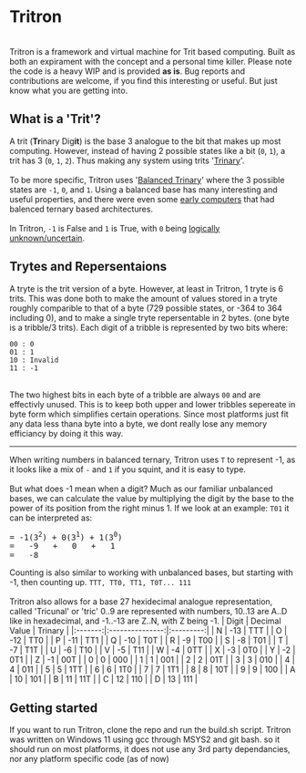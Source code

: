 # Tritron
<br>
Tritron is a framework and virtual machine for Trit based computing. Built as both an expirament with the concept and a personal time killer. Please note the code is a heavy WIP and is provided <b>as is</b>. Bug reports and contributions are welcome, if you find this interesting or useful. But just know what you are getting into.

## What is a 'Trit'?
A trit (<b>Tr</b>inary Dig<b>it</b>) is the base 3 analogue to the bit that makes up most computing. However, instead of having 2 possible states like a bit (`0`, `1`), a trit has 3 (`0`, `1`, `2`). Thus making any system using trits '[Trinary](https://en.wikipedia.org/wiki/Ternary_numeral_system)'.
<br><br>
To be more specific, Tritron uses '[Balanced Trinary](https://en.wikipedia.org/wiki/Balanced_ternary)' where the 3 possible states are `-1`, `0`, and `1`. Using a balanced base has many interesting and useful properties, and there were even some [early computers](https://en.wikipedia.org/wiki/Setun) that had balenced ternary based architectures.
<br><br>
In Tritron, `-1` is False and `1` is True, with `0` being [logically unknown/uncertain](https://en.wikipedia.org/wiki/Three-valued_logic).

## Trytes and Repersentaions
A tryte is the trit version of a byte. However, at least in Tritron, 1 tryte is 6 trits. This was done both to make the amount of values stored in a tryte roughly comparible to that of a byte (729 possible states, or -364 to 364 including 0), and to make a single tryte repersentable in 2 bytes. (one byte is a tribble/3 trits). Each digit of a tribble is represented by two bits where:<br>
```
00 : 0
01 : 1
10 : Invalid
11 : -1
```
<br>The two highest bits in each byte of a tribble are always `00` and are effectivly unused. This is to keep both upper and lower tribbles sepereate in byte form which simplifies certain operations. Since most platforms just fit any data less thana byte into a byte, we dont really lose any memory efficiancy by doing it this way.<hr>

When writing numbers in balanced ternary, Tritron uses `T` to represent -1, as it looks like a mix of `-` and `1` if you squint, and it is easy to type. 
<br><br>
But what does -1 mean when a digit? Much as our familiar unbalanced bases, we can calculate the value by multiplying the digit by the base to the power of its position from the right minus 1. If we look at an example: `T01` it can be interpreted as: <br>
<pre>= -1(3<sup>2</sup>) + 0(3<sup>1</sup>) + 1(3<sup>0</sup>)
=   -9   +   0   +   1
=   -8</pre>

Counting is also similar to working with unbalanced bases, but starting with -1, then counting up. `TTT, TT0, TT1, T0T... 111`
<br> <br>
Tritron also allows for a base 27 hexidecimal analogue representation, called 'Tricunal' or 'tric' 0..9 are represented with numbers, 10..13 are A..D like in hexadecimal, and -1..-13 are Z..N, with Z being -1.
| Digit | Decimal Value | Trinary |
|:-------:|:---------------:|:---------:|
| N     | -13           | TTT     |
| O     | -12           | TT0     |
| P     | -11           | TT1     |
| Q     | -10           | T0T     |
| R     | -9            | T00     |
| S     | -8            | T01     |
| T     | -7            | T1T     |
| U     | -6            | T10     |
| V     | -5            | T11     |
| W     | -4            | 0TT     |
| X     | -3            | 0T0     |
| Y     | -2            | 0T1     |
| Z     | -1            | 00T     |
| 0     | 0             | 000     |
| 1     | 1             | 001     |
| 2     | 2             | 01T     |
| 3     | 3             | 010     |
| 4     | 4             | 011     |
| 5     | 5             | 1TT     |
| 6     | 6             | 1T0     |
| 7     | 7             | 1T1     |
| 8     | 8             | 10T     |
| 9     | 9             | 100     |
| A     | 10            | 101     |
| B     | 11            | 11T     |
| C     | 12            | 110     |
| D     | 13            | 111     |

## Getting started
If you want to run Tritron, clone the repo and run the build.sh script. Tritron was written on Windows 11 using gcc through MSYS2 and git bash. so it should run on most platforms, it does not use any 3rd party dependancies, nor any platform specific code (as of now)